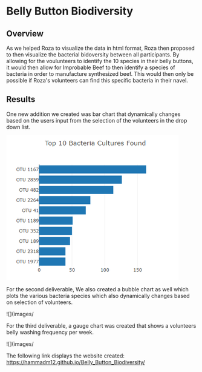 # Belly Button Biodiversity

## Overview

As we helped Roza to visualize the data in html format, Roza then proposed to then visualize the bacterial bidoversity between all participants. By allowing for the voulunteers to identify the 10 species in their belly buttons, it would then allow for Improbable Beef to then identify a species of bacteria in order to manufacture synthesized beef. This would then only be possible if Roza's volunteers can find this specific bacteria in their navel.

## Results

One new addition we created was bar chart that dynamically changes based on the users input from the selection of the volunteers in the drop down list.

![](images/toptenbacteriacultures.PNG)

For the second deliverable, We also created a bubble chart as well which plots the various bacteria species which also dynamically changes based on selection of volunteers.

![](images/

For the third deliverable, a gauge chart was created that shows a volunteers belly washing frequency per week.

![](images/



The following link displays the website created: https://hammadm12.github.io/Belly_Button_Biodiversity/
